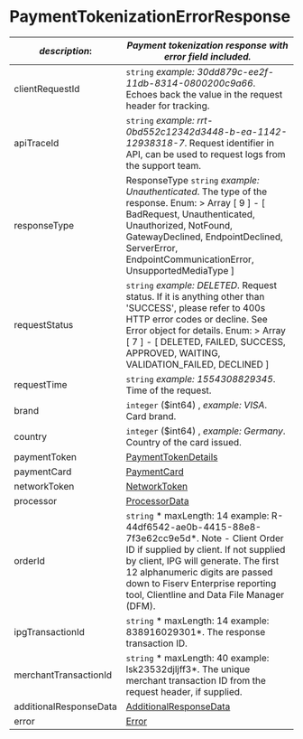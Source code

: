 
# PaymentTokenizationErrorResponse

| *description*:   | *Payment tokenization response with error field included.*|
|----|----|
| clientRequestId |    ``` string ```  *example:   30dd879c-ee2f-11db-8314-0800200c9a66*. Echoes back the value in the request header for tracking.|
| apiTraceId |    ``` string ```  *example: rrt-0bd552c12342d3448-b-ea-1142-12938318-7*. Request identifier in API, can be used to request logs from the support team.|
| responseType | ResponseType   ``` string ```  *example: Unauthenticated*. The type of the response. Enum:    > Array [ 9 ] - [ BadRequest, Unauthenticated, Unauthorized, NotFound, GatewayDeclined, EndpointDeclined, ServerError, EndpointCommunicationError, UnsupportedMediaType ]|
| requestStatus |    ``` string ```  *example: DELETED*. Request status. If it is anything other than 'SUCCESS', please refer to 400s HTTP error codes or decline. See Error object for details. Enum:    > Array [ 7 ] - [ DELETED, FAILED, SUCCESS, APPROVED, WAITING, VALIDATION_FAILED, DECLINED ]|
| requestTime |    ``` string ```   *example:   1554308829345*. Time of the request.|
| brand |    ``` integer ``` ($int64) ,  *example:   VISA*. Card brand.|
| country |    ``` integer ``` ($int64) ,  *example:   Germany*. Country of the card issued.|
| paymentToken | [PaymentTokenDetails](?path=docs/schemas-md/PaymentTokenDetails.md)|
| paymentCard | [PaymentCard](?path=docs/schemas-md/PaymentCard.md)| 
| networkToken | [NetworkToken](?path=docs/schemas-md/NetworkToken.md)| 
| processor | [ProcessorData](?path=docs/schemas-md/ProcessorData.md)|    
| orderId |    ``` string ```  * maxLength: 14  example: R-44df6542-ae0b-4415-88e8-7f3e62cc9e5d*. Note - Client Order ID if supplied by client. If not supplied by client, IPG will generate. The first 12 alphanumeric digits are passed down to Fiserv Enterprise reporting tool, Clientline and Data File Manager (DFM).|
| ipgTransactionId | ``` string ```  * maxLength: 14  example: 838916029301*. The response transaction ID.|
| merchantTransactionId | ``` string ```  * maxLength: 40  example: lsk23532djljff3*. The unique merchant transaction ID from the request header, if supplied.|
| additionalResponseData | [AdditionalResponseData](?path=docs/schemas-md/AdditionalResponseData.md)|  
| error | [Error](?path=docs/schemas-md/Error.md)|   
  

